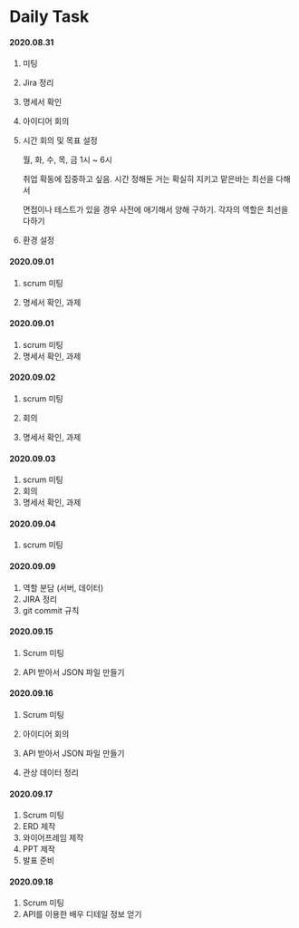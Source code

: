 # Daily Task

#### 2020.08.31

1. 미팅

2. Jira 정리

3. 명세서 확인

4. 아이디어 회의

5. 시간 회의 및 목표 설정

   월, 화, 수, 목, 금 1시 ~ 6시

   취업 확동에 집중하고 싶음. 시간 정해둔 거는 확실히 지키고 맡은바는 최선을 다해서

   면접이나 테스트가 있을 경우 사전에 애기해서 양해 구하기. 각자의 역할은 최선을 다하기

6. 환경 설정



#### 2020.09.01

1. scrum 미팅

2. 명세서 확인, 과제




#### 2020.09.01

1. scrum 미팅
2. 명세서 확인, 과제



#### 2020.09.02

1. scrum 미팅
2. 회의

3. 명세서 확인, 과제

   

#### 2020.09.03

1. scrum 미팅
2. 회의
3. 명세서 확인, 과제



#### 2020.09.04

1. scrum 미팅



#### 2020.09.09

1. 역할 분담 (서버, 데이터)
2. JIRA 정리
3. git commit 규칙



#### 2020.09.15

1. Scrum 미팅

2. API 받아서 JSON 파일 만들기

   

#### 2020.09.16

1. Scrum 미팅
2. 아이디어 회의

3. API 받아서 JSON 파일 만들기

4. 관상 데이터 정리

   

#### 2020.09.17

1. Scrum 미팅
2. ERD 제작
3. 와이어프레임 제작
4. PPT 제작
5. 발표 준비



#### 2020.09.18

1. Scrum 미팅
2. API를 이용한 배우 디테일 정보 얻기